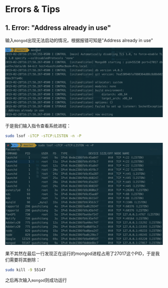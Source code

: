 # Errors & Tips

## 1. Error: "Address already in use"

输入`mongod`出现无法启动的情况，根据报错可知是"Address already in use"

![](../../.gitbook/assets/image%20%283%29.png)

于是我们输入指令查看系统进程：

```bash
sudo lsof -iTCP -sTCP:LISTEN -n -P
```

![](../../.gitbook/assets/image%20%2814%29.png)

果不其然在最后一行发现正在运行的mongod进程占用了27017这个PID，于是我们需要将其删除：

```bash
sudo kill -9 55147
```

之后再次输入`mongod`则成功运行


